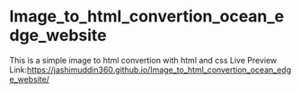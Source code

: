 # Image_to_html_convertion_ocean_edge_website
This is a simple image to html convertion with html and css
Live Preview Link:https://jashimuddin360.github.io/Image_to_html_convertion_ocean_edge_website/
